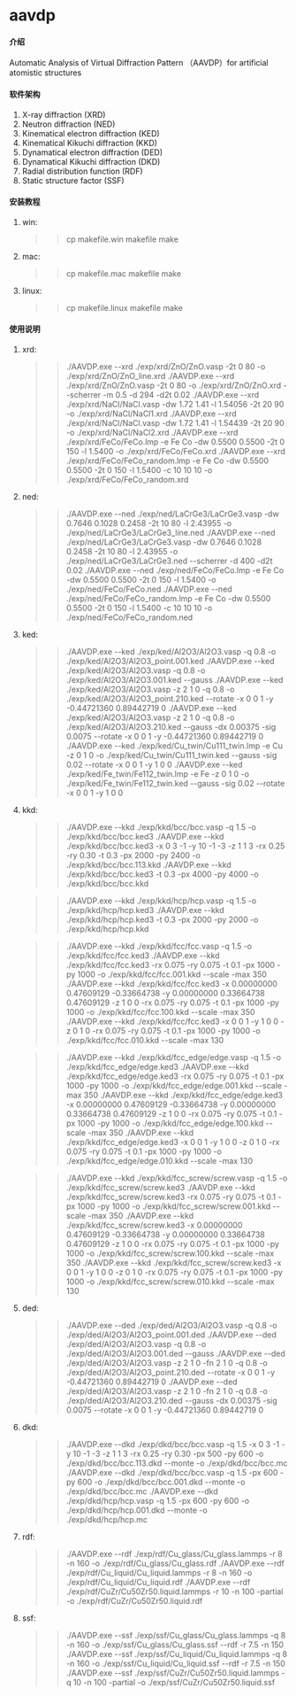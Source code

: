 # aavdp

#### 介绍
Automatic Analysis of Virtual Diffraction Pattern （AAVDP）for artificial atomistic structures

#### 软件架构
1.  X-ray diffraction (XRD)
2.  Neutron diffraction (NED)
3.  Kinematical electron diffraction (KED)
4.  Kinematical Kikuchi diffraction (KKD)
5.  Dynamatical electron diffraction (DED)
6.  Dynamatical Kikuchi diffraction (DKD)
7.  Radial distribution function (RDF)
8.  Static structure factor (SSF)

#### 安装教程

1.  win:
	>>cp makefile.win makefile
	>>make
2.  mac:
	>>cp makefile.mac makefile
	>>make
3.  linux:
	>>cp makefile.linux makefile
	>>make

#### 使用说明

1.  xrd:
	>>./AAVDP.exe --xrd ./exp/xrd/ZnO/ZnO.vasp -2t 0 80 -o ./exp/xrd/ZnO/ZnO_line.xrd
	>>./AAVDP.exe --xrd ./exp/xrd/ZnO/ZnO.vasp -2t 0 80 -o ./exp/xrd/ZnO/ZnO.xrd --scherrer -m 0.5 -d 294 -d2t 0.02
	>>./AAVDP.exe --xrd ./exp/xrd/NaCl/NaCl.vasp -dw 1.72 1.41 -l 1.54056 -2t 20 90 -o ./exp/xrd/NaCl/NaCl1.xrd
	>>./AAVDP.exe --xrd ./exp/xrd/NaCl/NaCl.vasp -dw 1.72 1.41 -l 1.54439 -2t 20 90 -o ./exp/xrd/NaCl/NaCl2.xrd
	>>./AAVDP.exe --xrd ./exp/xrd/FeCo/FeCo.lmp -e Fe Co -dw 0.5500 0.5500 -2t 0 150 -l 1.5400 -o ./exp/xrd/FeCo/FeCo.xrd
	>>./AAVDP.exe --xrd ./exp/xrd/FeCo/FeCo_random.lmp -e Fe Co -dw 0.5500 0.5500 -2t 0 150 -l 1.5400 -c 10 10 10 -o ./exp/xrd/FeCo/FeCo_random.xrd
2.  ned:
	>>./AAVDP.exe --ned ./exp/ned/LaCrGe3/LaCrGe3.vasp -dw 0.7646 0.1028 0.2458 -2t 10 80 -l 2.43955 -o ./exp/ned/LaCrGe3/LaCrGe3_line.ned
	>>./AAVDP.exe --ned ./exp/ned/LaCrGe3/LaCrGe3.vasp -dw 0.7646 0.1028 0.2458 -2t 10 80 -l 2.43955 -o ./exp/ned/LaCrGe3/LaCrGe3.ned --scherrer -d 400 -d2t 0.02
	>>./AAVDP.exe --ned ./exp/ned/FeCo/FeCo.lmp -e Fe Co -dw 0.5500 0.5500 -2t 0 150 -l 1.5400 -o ./exp/ned/FeCo/FeCo.ned
	>>./AAVDP.exe --ned ./exp/ned/FeCo/FeCo_random.lmp -e Fe Co -dw 0.5500 0.5500 -2t 0 150 -l 1.5400 -c 10 10 10 -o ./exp/ned/FeCo/FeCo_random.ned
3.  ked:
	>>./AAVDP.exe --ked ./exp/ked/Al2O3/Al2O3.vasp -q 0.8 -o ./exp/ked/Al2O3/Al2O3_point.001.ked
	>>./AAVDP.exe --ked ./exp/ked/Al2O3/Al2O3.vasp -q 0.8 -o ./exp/ked/Al2O3/Al2O3.001.ked --gauss
	>>./AAVDP.exe --ked ./exp/ked/Al2O3/Al2O3.vasp -z 2 1 0 -q 0.8 -o ./exp/ked/Al2O3/Al2O3_point.210.ked --rotate -x 0 0 1 -y -0.44721360 0.89442719 0
	>>./AAVDP.exe --ked ./exp/ked/Al2O3/Al2O3.vasp -z 2 1 0 -q 0.8 -o ./exp/ked/Al2O3/Al2O3.210.ked --gauss -dx 0.00375 -sig 0.0075 --rotate -x 0 0 1 -y -0.44721360 0.89442719 0
	>>./AAVDP.exe --ked ./exp/ked/Cu_twin/Cu111_twin.lmp -e Cu -z 0 1 0 -o ./exp/ked/Cu_twin/Cu111_twin.ked --gauss -sig 0.02 --rotate -x 0 0 1 -y 1 0 0
	>>./AAVDP.exe --ked ./exp/ked/Fe_twin/Fe112_twin.lmp -e Fe -z 0 1 0 -o ./exp/ked/Fe_twin/Fe112_twin.ked --gauss -sig 0.02 --rotate -x 0 0 1 -y 1 0 0
4.  kkd:
	>>./AAVDP.exe --kkd ./exp/kkd/bcc/bcc.vasp -q 1.5 -o ./exp/kkd/bcc/bcc.ked3
	>>./AAVDP.exe --kkd ./exp/kkd/bcc/bcc.ked3 -x 0 3 -1 -y 10 -1 -3 -z 1 1 3 -rx 0.25 -ry 0.30 -t 0.3 -px 2000 -py 2400 -o ./exp/kkd/bcc/bcc.113.kkd
	>>./AAVDP.exe --kkd ./exp/kkd/bcc/bcc.ked3 -t 0.3 -px 4000 -py 4000 -o ./exp/kkd/bcc/bcc.kkd

	>>./AAVDP.exe --kkd ./exp/kkd/hcp/hcp.vasp -q 1.5 -o ./exp/kkd/hcp/hcp.ked3
	>>./AAVDP.exe --kkd ./exp/kkd/hcp/hcp.ked3 -t 0.3 -px 2000 -py 2000 -o ./exp/kkd/hcp/hcp.kkd
	
	>>./AAVDP.exe --kkd ./exp/kkd/fcc/fcc.vasp -q 1.5 -o ./exp/kkd/fcc/fcc.ked3
	>>./AAVDP.exe --kkd ./exp/kkd/fcc/fcc.ked3 -rx 0.075 -ry 0.075 -t 0.1 -px 1000 -py 1000 -o ./exp/kkd/fcc/fcc.001.kkd --scale -max 350
	>>./AAVDP.exe --kkd ./exp/kkd/fcc/fcc.ked3 -x 0.00000000 0.47609129 -0.33664738 -y 0.00000000 0.33664738 0.47609129 -z 1 0 0 -rx 0.075 -ry 0.075 -t 0.1 -px 1000 -py 1000 -o ./exp/kkd/fcc/fcc.100.kkd --scale -max 350
	>>./AAVDP.exe --kkd ./exp/kkd/fcc/fcc.ked3 -x 0 0 1 -y 1 0 0 -z 0 1 0 -rx 0.075 -ry 0.075 -t 0.1 -px 1000 -py 1000 -o ./exp/kkd/fcc/fcc.010.kkd --scale -max 130

	>>./AAVDP.exe --kkd ./exp/kkd/fcc_edge/edge.vasp -q 1.5 -o ./exp/kkd/fcc_edge/edge.ked3
	>>./AAVDP.exe --kkd ./exp/kkd/fcc_edge/edge.ked3 -rx 0.075 -ry 0.075 -t 0.1 -px 1000 -py 1000 -o ./exp/kkd/fcc_edge/edge.001.kkd --scale -max 350
	>>./AAVDP.exe --kkd ./exp/kkd/fcc_edge/edge.ked3 -x 0.00000000 0.47609129 -0.33664738 -y 0.00000000 0.33664738 0.47609129 -z 1 0 0 -rx 0.075 -ry 0.075 -t 0.1 -px 1000 -py 1000 -o ./exp/kkd/fcc_edge/edge.100.kkd --scale -max 350
	>>./AAVDP.exe --kkd ./exp/kkd/fcc_edge/edge.ked3 -x 0 0 1 -y 1 0 0 -z 0 1 0 -rx 0.075 -ry 0.075 -t 0.1 -px 1000 -py 1000 -o ./exp/kkd/fcc_edge/edge.010.kkd --scale -max 130

	>>./AAVDP.exe --kkd ./exp/kkd/fcc_screw/screw.vasp -q 1.5 -o ./exp/kkd/fcc_screw/screw.ked3
	>>./AAVDP.exe --kkd ./exp/kkd/fcc_screw/screw.ked3 -rx 0.075 -ry 0.075 -t 0.1 -px 1000 -py 1000 -o ./exp/kkd/fcc_screw/screw.001.kkd --scale -max 350
	>>./AAVDP.exe --kkd ./exp/kkd/fcc_screw/screw.ked3 -x 0.00000000 0.47609129 -0.33664738 -y 0.00000000 0.33664738 0.47609129 -z 1 0 0 -rx 0.075 -ry 0.075 -t 0.1 -px 1000 -py 1000 -o ./exp/kkd/fcc_screw/screw.100.kkd --scale -max 350
	>>./AAVDP.exe --kkd ./exp/kkd/fcc_screw/screw.ked3 -x 0 0 1 -y 1 0 0 -z 0 1 0 -rx 0.075 -ry 0.075 -t 0.1 -px 1000 -py 1000 -o ./exp/kkd/fcc_screw/screw.010.kkd --scale -max 130
5.  ded:
	>>./AAVDP.exe --ded ./exp/ded/Al2O3/Al2O3.vasp -q 0.8 -o ./exp/ded/Al2O3/Al2O3_point.001.ded
	>>./AAVDP.exe --ded ./exp/ded/Al2O3/Al2O3.vasp -q 0.8 -o ./exp/ded/Al2O3/Al2O3.001.ded --gauss
	>>./AAVDP.exe --ded ./exp/ded/Al2O3/Al2O3.vasp -z 2 1 0 -fn 2 1 0 -q 0.8 -o ./exp/ded/Al2O3/Al2O3_point.210.ded --rotate -x 0 0 1 -y -0.44721360 0.89442719 0
	>>./AAVDP.exe --ded ./exp/ded/Al2O3/Al2O3.vasp -z 2 1 0 -fn 2 1 0 -q 0.8 -o ./exp/ded/Al2O3/Al2O3.210.ded --gauss -dx 0.00375 -sig 0.0075 --rotate -x 0 0 1 -y -0.44721360 0.89442719 0
6.  dkd: 
	>>./AAVDP.exe --dkd ./exp/dkd/bcc/bcc.vasp -q 1.5 -x 0 3 -1 -y 10 -1 -3 -z 1 1 3 -rx 0.25 -ry 0.30 -px 500 -py 600 -o ./exp/dkd/bcc/bcc.113.dkd --monte -o ./exp/dkd/bcc/bcc.mc
	>>./AAVDP.exe --dkd ./exp/dkd/bcc/bcc.vasp -q 1.5 -px 600 -py 600 -o ./exp/dkd/bcc/bcc.001.dkd --monte -o ./exp/dkd/bcc/bcc.mc
	>>./AAVDP.exe --dkd ./exp/dkd/hcp/hcp.vasp -q 1.5 -px 600 -py 600 -o ./exp/dkd/hcp/hcp.001.dkd --monte -o ./exp/dkd/hcp/hcp.mc
7.  rdf:
	>>./AAVDP.exe --rdf ./exp/rdf/Cu_glass/Cu_glass.lammps -r 8 -n 160 -o ./exp/rdf/Cu_glass/Cu_glass.rdf
	>>./AAVDP.exe --rdf ./exp/rdf/Cu_liquid/Cu_liquid.lammps -r 8 -n 160 -o ./exp/rdf/Cu_liquid/Cu_liquid.rdf
	>>./AAVDP.exe --rdf ./exp/rdf/CuZr/Cu50Zr50.liquid.lammps -r 10 -n 100 -partial -o ./exp/rdf/CuZr/Cu50Zr50.liquid.rdf
8.  ssf:
	>>./AAVDP.exe --ssf ./exp/ssf/Cu_glass/Cu_glass.lammps -q 8 -n 160 -o ./exp/ssf/Cu_glass/Cu_glass.ssf --rdf -r 7.5 -n 150
	>>./AAVDP.exe --ssf ./exp/ssf/Cu_liquid/Cu_liquid.lammps -q 8 -n 160 -o ./exp/ssf/Cu_liquid/Cu_liquid.ssf --rdf -r 7.5 -n 150
	>>./AAVDP.exe --ssf ./exp/ssf/CuZr/Cu50Zr50.liquid.lammps -q 10 -n 100 -partial -o ./exp/ssf/CuZr/Cu50Zr50.liquid.ssf

